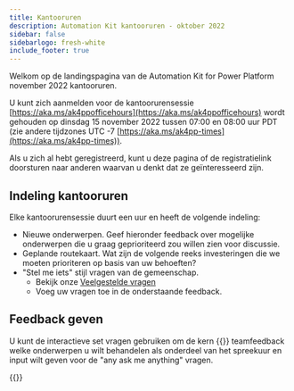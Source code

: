 ```yaml
---
title: Kantooruren
description: Automation Kit kantooruren - oktober 2022
sidebar: false
sidebarlogo: fresh-white
include_footer: true
---
```

Welkom op de landingspagina van de Automation Kit for Power Platform november 2022 kantooruren.

U kunt zich aanmelden voor de kantoorurensessie [https://aka.ms/ak4ppofficehours](https://aka.ms/ak4ppofficehours) wordt gehouden op dinsdag 15 november 2022 tussen 07:00 en 08:00 uur PDT (zie andere tijdzones UTC -7 [https://aka.ms/ak4pp-times](https://aka.ms/ak4pp-times)).

Als u zich al hebt geregistreerd, kunt u deze pagina of de registratielink doorsturen naar anderen waarvan u denkt dat ze geïnteresseerd zijn.

## Indeling kantooruren

Elke kantoorurensessie duurt een uur en heeft de volgende indeling:

- Nieuwe onderwerpen. Geef hieronder feedback over mogelijke onderwerpen die u graag geprioriteerd zou willen zien voor discussie.
- Geplande routekaart. Wat zijn de volgende reeks investeringen die we moeten prioriteren op basis van uw behoeften?
- "Stel me iets" stijl vragen van de gemeenschap.
    - Bekijk onze [Veelgestelde vragen](/nl/frequently-asked-questions)
    - Voeg uw vragen toe in de onderstaande feedback.

## Feedback geven

U kunt de interactieve set vragen gebruiken om de kern {{<product-name>}} teamfeedback welke onderwerpen u wilt behandelen als onderdeel van het spreekuur en input wilt geven voor de "any ask me anything" vragen.

{{<questions name="/office-hours/november-2022.json" completed="Thank you for completing feedback" showNavigationButtons=false >}}
